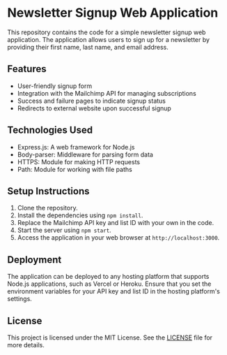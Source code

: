 # Newsletter Signup Web Application

This repository contains the code for a simple newsletter signup web application. The application allows users to sign up for a newsletter by providing their first name, last name, and email address.

## Features

- User-friendly signup form
- Integration with the Mailchimp API for managing subscriptions
- Success and failure pages to indicate signup status
- Redirects to external website upon successful signup

## Technologies Used

- Express.js: A web framework for Node.js
- Body-parser: Middleware for parsing form data
- HTTPS: Module for making HTTP requests
- Path: Module for working with file paths

## Setup Instructions

1. Clone the repository.
2. Install the dependencies using `npm install`.
3. Replace the Mailchimp API key and list ID with your own in the code.
4. Start the server using `npm start`.
5. Access the application in your web browser at `http://localhost:3000`.

## Deployment

The application can be deployed to any hosting platform that supports Node.js applications, such as Vercel or Heroku. Ensure that you set the environment variables for your API key and list ID in the hosting platform's settings.

## License

This project is licensed under the MIT License. See the [LICENSE](LICENSE) file for more details.

